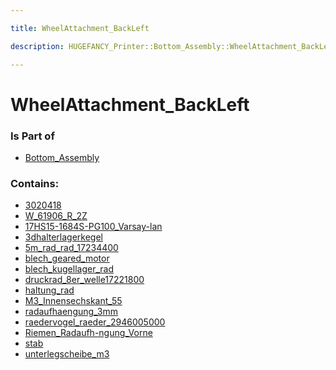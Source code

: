 ```yaml
---

title: WheelAttachment_BackLeft

description: HUGEFANCY_Printer::Bottom_Assembly::WheelAttachment_BackLeft

---
```

# WheelAttachment_BackLeft
<script>
    var geoarray = '{"unterlegscheibe_m3": {}, "3dhalterlagerkegel": {}, "W_61906_R_2Z": {"_W_61906_R_2Z_PART1_2": {}, "_W_61906_R_2Z_PART3_6": {}, "_W_61906_R_2Z_PART2_4": {}}, "blech_kugellager_rad": {}, "stab": {}, "M3_Innensechskant_55": {}, "haltung_rad": {}, "17HS15-1684S-PG100_Varsay-lan": {"Block_06": {}}, "blech_geared_motor": {}, "radaufhaengung_3mm": {}, "5m_rad_rad_17234400": {}, "Riemen_Radaufh-ngung_Vorne": {}, "druckrad_8er_welle17221800": {}, "3020418": {"_30204_ir_2": {}, "_30204_cage_4": {}, "_30204_or_22": {}, "_30204_roller_6": {}}, "raedervogel_raeder_2946005000": {}}';
</script>
<script>
    var basepath = '/assets/HUGEFANCY_Printer/Bottom_Assembly/WheelAttachment_BackLeft/';
</script>
<link rel="stylesheet" href="/css/container.css">

<div id="container"></div>

<!-- these are the required scripts for the three.js scene -->
<script src="/lib/three.min.js"></script>
<script src="/lib/OrbitControls.js"></script>
<script src="/lib/RectAreaLightUniformsLib.js"></script>
<!-- this is your app's lib file -->
<script src="/lib/triceratops_app.js"></script>
### Is Part of
- [Bottom_Assembly](../Bottom_Assembly)  

### Contains:
- [3020418](./WheelAttachment_BackLeft/3020418)  
- [W_61906_R_2Z](./WheelAttachment_BackLeft/W_61906_R_2Z)  
- [17HS15-1684S-PG100_Varsay-lan](./WheelAttachment_BackLeft/17HS15-1684S-PG100_Varsay-lan)  
- [3dhalterlagerkegel](./WheelAttachment_BackLeft/3dhalterlagerkegel)  
- [5m_rad_rad_17234400](./WheelAttachment_BackLeft/5m_rad_rad_17234400)  
- [blech_geared_motor](./WheelAttachment_BackLeft/blech_geared_motor)  
- [blech_kugellager_rad](./WheelAttachment_BackLeft/blech_kugellager_rad)  
- [druckrad_8er_welle17221800](./WheelAttachment_BackLeft/druckrad_8er_welle17221800)  
- [haltung_rad](./WheelAttachment_BackLeft/haltung_rad)  
- [M3_Innensechskant_55](./WheelAttachment_BackLeft/M3_Innensechskant_55)  
- [radaufhaengung_3mm](./WheelAttachment_BackLeft/radaufhaengung_3mm)  
- [raedervogel_raeder_2946005000](./WheelAttachment_BackLeft/raedervogel_raeder_2946005000)  
- [Riemen_Radaufh-ngung_Vorne](./WheelAttachment_BackLeft/Riemen_Radaufh-ngung_Vorne)  
- [stab](./WheelAttachment_BackLeft/stab)  
- [unterlegscheibe_m3](./WheelAttachment_BackLeft/unterlegscheibe_m3)

